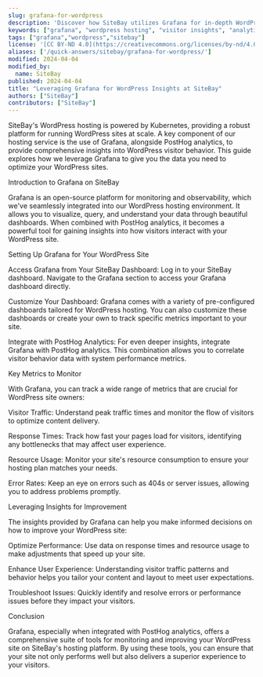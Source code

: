 ```yaml
---
slug: grafana-for-wordpress
description: 'Discover how SiteBay utilizes Grafana for in-depth WordPress visitor insights on our Kubernetes-based hosting platform, featuring seamless integration with PostHog analytics.'
keywords: ["grafana", "wordpress hosting", "visitor insights", "analytics"]
tags: ["grafana","wordpress","sitebay"]
license: '[CC BY-ND 4.0](https://creativecommons.org/licenses/by-nd/4.0)'
aliases: ['/quick-answers/sitebay/grafana-for-wordpress/']
modified: 2024-04-04
modified_by:
  name: SiteBay
published: 2024-04-04
title: "Leveraging Grafana for WordPress Insights at SiteBay"
authors: ["SiteBay"]
contributors: ["SiteBay"]
---
```


SiteBay's WordPress hosting is powered by Kubernetes, providing a robust platform for running WordPress sites at scale. A key component of our hosting service is the use of Grafana, alongside PostHog analytics, to provide comprehensive insights into WordPress visitor behavior. This guide explores how we leverage Grafana to give you the data you need to optimize your WordPress sites.

Introduction to Grafana on SiteBay

Grafana is an open-source platform for monitoring and observability, which we've seamlessly integrated into our WordPress hosting environment. It allows you to visualize, query, and understand your data through beautiful dashboards. When combined with PostHog analytics, it becomes a powerful tool for gaining insights into how visitors interact with your WordPress site.

Setting Up Grafana for Your WordPress Site

Access Grafana from Your SiteBay Dashboard: Log in to your SiteBay dashboard. Navigate to the Grafana section to access your Grafana dashboard directly.

Customize Your Dashboard: Grafana comes with a variety of pre-configured dashboards tailored for WordPress hosting. You can also customize these dashboards or create your own to track specific metrics important to your site.

Integrate with PostHog Analytics: For even deeper insights, integrate Grafana with PostHog analytics. This combination allows you to correlate visitor behavior data with system performance metrics.

Key Metrics to Monitor

With Grafana, you can track a wide range of metrics that are crucial for WordPress site owners:

Visitor Traffic: Understand peak traffic times and monitor the flow of visitors to optimize content delivery.

Response Times: Track how fast your pages load for visitors, identifying any bottlenecks that may affect user experience.

Resource Usage: Monitor your site's resource consumption to ensure your hosting plan matches your needs.

Error Rates: Keep an eye on errors such as 404s or server issues, allowing you to address problems promptly.

Leveraging Insights for Improvement

The insights provided by Grafana can help you make informed decisions on how to improve your WordPress site:

Optimize Performance: Use data on response times and resource usage to make adjustments that speed up your site.

Enhance User Experience: Understanding visitor traffic patterns and behavior helps you tailor your content and layout to meet user expectations.

Troubleshoot Issues: Quickly identify and resolve errors or performance issues before they impact your visitors.

Conclusion

Grafana, especially when integrated with PostHog analytics, offers a comprehensive suite of tools for monitoring and improving your WordPress site on SiteBay's hosting platform. By using these tools, you can ensure that your site not only performs well but also delivers a superior experience to your visitors.